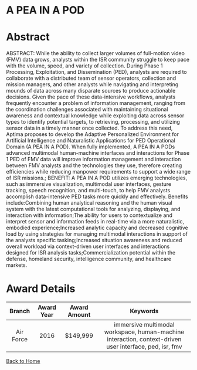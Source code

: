 
A PEA IN A POD
==============

# Abstract


ABSTRACT: While the ability to collect larger volumes of full-motion video (FMV) data grows, analysts within the ISR community struggle to keep pace with the volume, speed, and variety of collection. During Phase 1 Processing, Exploitation, and Dissemination (PED), analysts are required to collaborate with a distributed team of sensor operators, collection and mission managers, and other analysts while navigating and interpreting mounds of data across many disparate sources to produce actionable decisions. Given the pace of these data-intensive workflows, analysts frequently encounter a problem of information management, ranging from the coordination challenges associated with maintaining situational awareness and contextual knowledge while exploiting data across sensor types to identify potential targets, to retrieving, processing, and utilizing sensor data in a timely manner once collected. To address this need, Aptima proposes to develop the Adaptive Personalized Environment for Artificial Intelligence and Naturalistic Applications for PED Operational Domain (A PEA IN A POD). When fully implemented, A PEA IN A PODs advanced multimodal human-machine interfaces and interactions for Phase 1 PED of FMV data will improve information management and interaction between FMV analysts and the technologies they use, therefore creating efficiencies while reducing manpower requirements to support a wide range of ISR missions.; BENEFIT: A PEA IN A POD utilizes emerging technologies, such as immersive visualization, multimodal user interfaces, gesture tracking, speech recognition, and multi-touch, to help FMV analysts accomplish data-intensive PED tasks more quickly and effectively. Benefits include:Combining human analytical reasoning and the human visual system with the latest computational tools for analyzing, displaying, and interaction with information;The ability for users to contextualize and interpret sensor and information feeds in real-time via a more naturalistic, embodied experience;Increased analytic capacity and decreased cognitive load by using strategies for managing multimodal interactions in support of the analysts specific tasking;Increased situation awareness and reduced overall workload via context-driven user interfaces and interactions designed for ISR analysis tasks;Commercialization potential within the defense, homeland security, intelligence community, and healthcare markets.  

# Award Details

|Branch|Award Year|Award Amount|Keywords|
| :---: | :---: | :---: | :---: |
|Air Force|2016|$149,999|immersive multimodal workspace, human-machine interaction, context-driven user interface, ped, isr, fmv|
  
  


[Back to Home](https://github.com/chrischow/dod_sbir_awards/DJ/#1372)